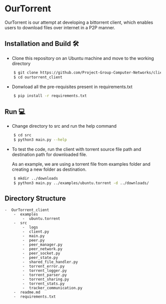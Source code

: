 # OurTorrent

OurTorrent is our attempt at developing a bittorrent client, which enables users to download files over internet in a P2P manner.

## Installation and Build :hammer_and_wrench:

* Clone this repository on an Ubuntu machine and move to the working directory

```bash
    $ git clone https://github.com/Project-Group-Computer-Networks/client_bittorent.git
    $ cd ourtorrent_client
```

* Donwload all the pre-requisites present in requirements.txt 

```bash
    $ pip install -r requirements.txt
```

## Run :computer:

* Change directory to src and run the help command

```bash
    $ cd src
    $ python3 main.py --help
```

* To test the code, run the client with torrent source file path and destination path for downloaded file.

    As an example, we are using a torrent file from examples folder and creating a new folder as destination.

```bash
    $ mkdir ../downloads
    $ python3 main.py ../examples/ubuntu.torrent -d ../downloads/
```

## Directory Structure
```
-  OurTorrent_client
    -  examples
        -  ubuntu.torrent
    -  src
        -  logs
        -  client.py
        -  main.py
        -  peer.py
        -  peer_manager.py
        -  peer_network.py
        -  peer_socket.py
        -  peer_state.py
        -  shared_file_handler.py
        -  torrent_error.py
        -  torrent_logger.py
        -  torrent_parser.py
        -  torrent_sharing.py
        -  torrent_stats.py
        -  tracker_communication.py
    -  readme.md
    -  requirements.txt
```
